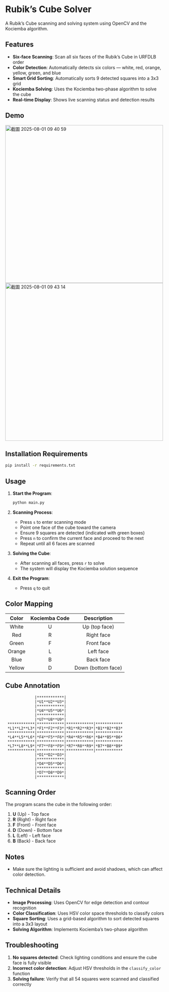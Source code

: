 # Rubik’s Cube Solver

A Rubik’s Cube scanning and solving system using OpenCV and the Kociemba algorithm.

## Features

- **Six-face Scanning**: Scan all six faces of the Rubik’s Cube in URFDLB order
- **Color Detection**: Automatically detects six colors — white, red, orange, yellow, green, and blue
- **Smart Grid Sorting**: Automatically sorts 9 detected squares into a 3x3 grid
- **Kociemba Solving**: Uses the Kociemba two-phase algorithm to solve the cube
- **Real-time Display**: Shows live scanning status and detection results

## Demo
<img width="500" alt="截圖 2025-08-01 09 40 59" src="https://github.com/user-attachments/assets/2e669fa1-5389-4b5d-89bf-43285309ddee" />
<img width="500" alt="截圖 2025-08-01 09 43 14" src="https://github.com/user-attachments/assets/63de7dca-e9a6-4272-bc9c-a9eabfe6cd74" />

## Installation Requirements

```bash
pip install -r requirements.txt
```

## Usage

1. **Start the Program**:
   ```bash
   python main.py
   ```

2. **Scanning Process**:
   - Press `s` to enter scanning mode
   - Point one face of the cube toward the camera
   - Ensure 9 squares are detected (indicated with green boxes)
   - Press `n` to confirm the current face and proceed to the next
   - Repeat until all 6 faces are scanned

3. **Solving the Cube**:
   - After scanning all faces, press `r` to solve
   - The system will display the Kociemba solution sequence

4. **Exit the Program**:
   - Press `q` to quit

## Color Mapping

| Color  | Kociemba Code | Description     |
|:------:|:-------------:|:---------------:|
| White  | U             | Up (top face)   |
| Red    | R             | Right face      |
| Green  | F             | Front face      |
| Orange | L             | Left face       |
| Blue   | B             | Back face       |
| Yellow | D             | Down (bottom face) |

## Cube Annotation

```
             |************|
             |*U1**U2**U3*|
             |************|
             |*U4**U5**U6*|
             |************|
             |*U7**U8**U9*|
 ************|************|************|************
 *L1**L2**L3*|*F1**F2**F3*|*R1**R2**R3*|*B1**B2**B3*
 ************|************|************|************
 *L4**L5**L6*|*F4**F5**F6*|*R4**R5**R6*|*B4**B5**B6*
 ************|************|************|************
 *L7**L8**L9*|*F7**F8**F9*|*R7**R8**R9*|*B7**B8**B9*
 ************|************|************|************
             |*D1**D2**D3*|
             |************|
             |*D4**D5**D6*|
             |************|
             |*D7**D8**D9*|
             |************|
```

## Scanning Order

The program scans the cube in the following order:
1. **U** (Up) - Top face
2. **R** (Right) - Right face
3. **F** (Front) - Front face
4. **D** (Down) - Bottom face
5. **L** (Left) - Left face
6. **B** (Back) - Back face

## Notes

- Make sure the lighting is sufficient and avoid shadows, which can affect color detection.

## Technical Details

- **Image Processing**: Uses OpenCV for edge detection and contour recognition
- **Color Classification**: Uses HSV color space thresholds to classify colors
- **Square Sorting**: Uses a grid-based algorithm to sort detected squares into a 3x3 layout
- **Solving Algorithm**: Implements Kociemba’s two-phase algorithm

## Troubleshooting

1. **No squares detected**: Check lighting conditions and ensure the cube face is fully visible
2. **Incorrect color detection**: Adjust HSV thresholds in the `classify_color` function
3. **Solving failure**: Verify that all 54 squares were scanned and classified correctly
